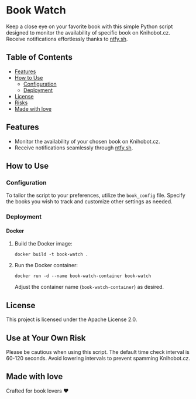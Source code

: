 # Book Watch

Keep a close eye on your favorite book with this simple Python script designed to monitor the availability of specific book on Knihobot.cz. Receive notifications effortlessly thanks to [ntfy.sh](https://ntfy.sh/).

## Table of Contents

* [Features](#features)
* [How to Use](#how-to-use)
  * [Configuration](#configuration)
  * [Deployment](#deployment)
* [License](#license)
* [Risks](#use-at-your-own-risk)
* [Made with love](#made-with-love)

## Features

* Monitor the availability of your chosen book on Knihobot.cz.
* Receive notifications seamlessly through [ntfy.sh](https://ntfy.sh/).

## How to Use

### Configuration

To tailor the script to your preferences, utilize the `book_config` file. Specify the books you wish to track and customize other settings as needed.

### Deployment

#### Docker

1. Build the Docker image:

   ```
   docker build -t book-watch .
   ```
2. Run the Docker container:

   ```
   docker run -d --name book-watch-container book-watch
   ```

   Adjust the container name (`book-watch-container`) as desired.

## License

This project is licensed under the Apache License 2.0.

## Use at Your Own Risk

Please be cautious when using this script. The default time check interval is 60-120 seconds. Avoid lowering intervals to prevent spamming Knihobot.cz.

## Made with love

Crafted for book lovers ❤️
